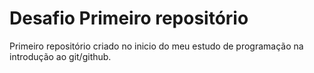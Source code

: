 # Desafio Primeiro repositório 
Primeiro repositório criado no inicio do meu estudo de programação na introdução ao git/github.
